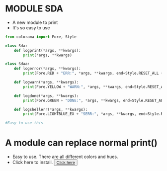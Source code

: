 # MODULE SDA

* A new module to print
* It's so easy to use


````py
from colorama import Fore, Style

class Sda:
    def logprint(*args, **kwargs):
        print(*args, **kwargs)

class Sdaa:
    def logerror(*args, **kwargs):
        print(Fore.RED + "ERR:", *args, **kwargs, end=Style.RESET_ALL + "\n")

    def logwarn(*args, **kwargs):
        print(Fore.YELLOW + "WARN:", *args, **kwargs, end=Style.RESET_ALL + "\n")

    def logdone(*args, **kwargs):
        print(Fore.GREEN + "DONE:", *args, **kwargs, end=Style.RESET_ALL + "\n")

    def logshellerr(*args, **kwargs):
        print(Fore.LIGHTBLUE_EX + "SERR:", *args, **kwargs, end=Style.RESET_ALL + "\n")

#Easy to use this
````
# A module can replace normal print()
* Easy to use. There are all different colors and hues.
* Click here to install.
<button><a href="">Click here</a></button>